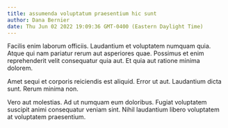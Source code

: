 ```yaml
---
title: assumenda voluptatum praesentium hic sunt
author: Dana Bernier
date: Thu Jun 02 2022 19:09:36 GMT-0400 (Eastern Daylight Time)
---
```

Facilis enim laborum officiis. Laudantium et voluptatem numquam quia. Atque qui nam pariatur rerum aut asperiores quae. Possimus et enim reprehenderit velit consequatur quia aut. Et quia aut ratione minima dolorem.

 Amet sequi et corporis reiciendis est aliquid. Error ut aut. Laudantium dicta sunt. Rerum minima non.

 Vero aut molestias. Ad ut numquam eum doloribus. Fugiat voluptatem suscipit animi consequatur veniam sint. Nihil laudantium libero voluptatem at voluptatem praesentium.